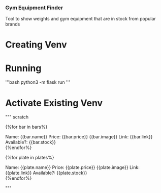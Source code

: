 ### Gym Equipment Finder
Tool to show weights and gym equipment that are in stock from popular brands

# Creating Venv

# Running
'''bash
python3 -m flask run
'''

# Activate Existing Venv





"""
scratch

  {%for bar in bars%}
                <div class="col-xl-3 col-lg-3 col-md-4 col-sm-6 col-3">
                    <span class="field-name">Name: </span>
                    <span class="field-value">{{bar.name}}</span>
                    <span class="field-name">Price: </span>
                    <span class="field-value">{{bar.price}}</span>
                    <span class="field-value">{{bar.image}}</span>
                    <span class="field-name">Link: </span>
                    <span class="field-value">{{bar.link}}</span>
                    <span class="field-name">Available?: </span>
                    <span class="field-value">{{bar.stock}}</span>
                </div>
                {%endfor%}



{%for plate in plates%}
                    <div class="col-xl-3 col-lg-3 col-md-4 col-sm-6 col-3">
                        <span class="field-name">Name: </span>
                        <span class="field-value">{{plate.name}}</span>
                        <span class="field-name">Price: </span>
                        <span class="field-value">{{plate.price}}</span>
                        <span class="field-value">{{plate.image}}</span>
                        <span class="field-name">Link: </span>
                        <span class="field-value">{{plate.link}}</span>
                        <span class="field-name">Available?: </span>
                        <span class="field-value">{{plate.stock}}</span>
                    </div>
                    {%endfor%}

"""

